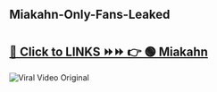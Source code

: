 
 ## Miakahn-Only-Fans-Leaked

# <h2><a href="https://clipsfans.com/Miakahn&ref=git">🔗 Click to LINKS ⏩⏩ 👉 🟢 Miakahn </a></h2>

<a href="https://clipsfans.com/Miakahn&ref=git" rel="nofollow" data-target="animated-image.originalLink"><img src="https://i.ibb.co.com/xMMVF88/686577567.gif" alt="Viral Video Original" style="max-width: 100%; display: inline-block;" data-target="animated-image.originalImage"></a>
